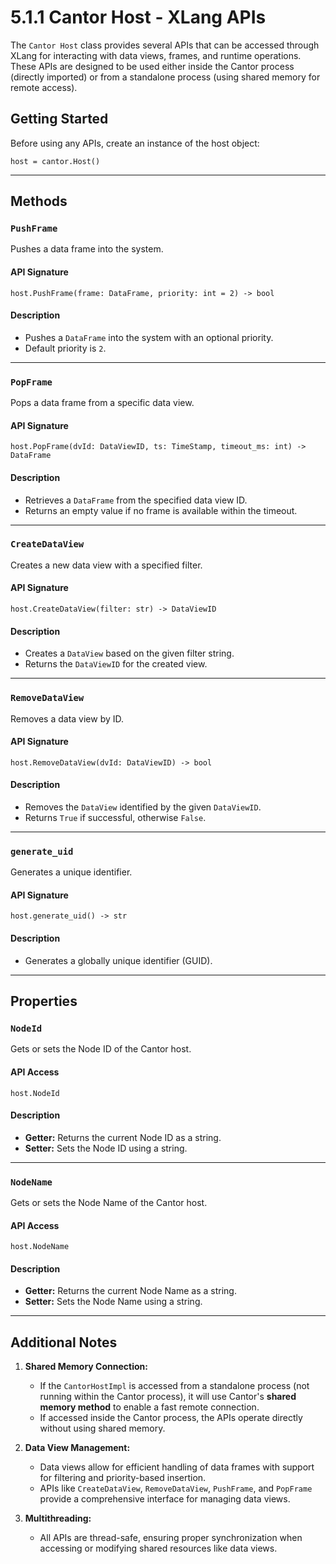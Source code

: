 # 5.1.1 Cantor Host - XLang APIs

The `Cantor Host` class provides several APIs that can be accessed through XLang for interacting with data views, frames, and runtime operations. These APIs are designed to be used either inside the Cantor process (directly imported) or from a standalone process (using shared memory for remote access).


## Getting Started

Before using any APIs, create an instance of the host object:
```xlang
host = cantor.Host()
```

---

## Methods

### `PushFrame`
Pushes a data frame into the system.

#### API Signature
```xlang
host.PushFrame(frame: DataFrame, priority: int = 2) -> bool
```

#### Description
- Pushes a `DataFrame` into the system with an optional priority.
- Default priority is `2`.

---

### `PopFrame`
Pops a data frame from a specific data view.

#### API Signature
```xlang
host.PopFrame(dvId: DataViewID, ts: TimeStamp, timeout_ms: int) -> DataFrame
```

#### Description
- Retrieves a `DataFrame` from the specified data view ID.
- Returns an empty value if no frame is available within the timeout.

---

### `CreateDataView`
Creates a new data view with a specified filter.

#### API Signature
```xlang
host.CreateDataView(filter: str) -> DataViewID
```

#### Description
- Creates a `DataView` based on the given filter string.
- Returns the `DataViewID` for the created view.

---

### `RemoveDataView`
Removes a data view by ID.

#### API Signature
```xlang
host.RemoveDataView(dvId: DataViewID) -> bool
```

#### Description
- Removes the `DataView` identified by the given `DataViewID`.
- Returns `True` if successful, otherwise `False`.

---

### `generate_uid`
Generates a unique identifier.

#### API Signature
```xlang
host.generate_uid() -> str
```

#### Description
- Generates a globally unique identifier (GUID).

---

## Properties

### `NodeId`
Gets or sets the Node ID of the Cantor host.

#### API Access
```xlang
host.NodeId
```

#### Description
- **Getter:** Returns the current Node ID as a string.
- **Setter:** Sets the Node ID using a string.

---

### `NodeName`
Gets or sets the Node Name of the Cantor host.

#### API Access
```xlang
host.NodeName
```

#### Description
- **Getter:** Returns the current Node Name as a string.
- **Setter:** Sets the Node Name using a string.

---

## Additional Notes

1. **Shared Memory Connection:**
   - If the `CantorHostImpl` is accessed from a standalone process (not running within the Cantor process), it will use Cantor's **shared memory method** to enable a fast remote connection.
   - If accessed inside the Cantor process, the APIs operate directly without using shared memory.

2. **Data View Management:**
   - Data views allow for efficient handling of data frames with support for filtering and priority-based insertion.
   - APIs like `CreateDataView`, `RemoveDataView`, `PushFrame`, and `PopFrame` provide a comprehensive interface for managing data views.

3. **Multithreading:**
   - All APIs are thread-safe, ensuring proper synchronization when accessing or modifying shared resources like data views.

```
